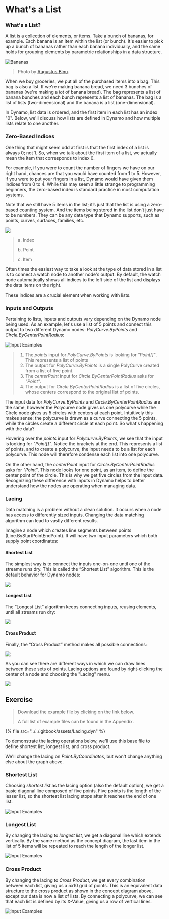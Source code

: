 # What's a List

### What's a List?

A list is a collection of elements, or items. Take a bunch of bananas, for example. Each banana is an item within the list (or bunch). It's easier to pick up a bunch of bananas rather than each banana individually, and the same holds for grouping elements by parametric relationships in a data structure.

![Bananas](../../.gitbook/assets/Bananas\_white\_background\_DS.jpg)

> Photo by [Augustus Binu](https://commons.wikimedia.org/wiki/File:Bananas\_white\_background\_DS.jpg?fastcci\_from=11404890\&c1=11404890\&d1=15\&s=200\&a=list).

When we buy groceries, we put all of the purchased items into a bag. This bag is also a list. If we're making banana bread, we need 3 bunches of bananas (we're making a _lot_ of banana bread). The bag represents a list of banana bunches and each bunch represents a list of bananas. The bag is a list of lists (two-dimensional) and the banana is a list (one-dimensional).

In Dynamo, list data is ordered, and the first item in each list has an index "0". Below, we'll discuss how lists are defined in Dynamo and how multiple lists relate to one another.

### Zero-Based Indices

One thing that might seem odd at first is that the first index of a list is always 0; not 1. So, when we talk about the first item of a list, we actually mean the item that corresponds to index 0.

For example, if you were to count the number of fingers we have on our right hand, chances are that you would have counted from 1 to 5. However, if you were to put your fingers in a list, Dynamo would have given them indices from 0 to 4. While this may seem a little strange to programming beginners, the zero-based index is standard practice in most computation systems.

Note that we still have 5 items in the list; it’s just that the list is using a zero-based counting system. And the items being stored in the list don’t just have to be numbers. They can be any data type that Dynamo supports, such as points, curves, surfaces, families, etc.

![](<../../.gitbook/assets/what's a list - zero based indices.jpg>)

> a. Index
>
> b. Point
>
> c. Item

Often times the easiest way to take a look at the type of data stored in a list is to connect a watch node to another node's output. By default, the watch node automatically shows all indices to the left side of the list and displays the data items on the right.

These indices are a crucial element when working with lists.

### Inputs and Outputs

Pertaining to lists, inputs and outputs vary depending on the Dynamo node being used. As an example, let's use a list of 5 points and connect this output to two different Dynamo nodes: _PolyCurve.ByPoints_ and _Circle.ByCenterPointRadius_:

![Input Examples](<../../.gitbook/assets/what's a list - inputs and outputs.jpg>)

> 1. The _points_ input for _PolyCurve.ByPoints_ is looking for _"Point\[]"_. This represents a list of points
> 2. The output for _PolyCurve.ByPoints_ is a single PolyCurve created from a list of five point.
> 3. The _centerPoint_ input for _Circle.ByCenterPointRadius_ asks for _"Point"_.
> 4. The output for _Circle.ByCenterPointRadius_ is a list of five circles, whose centers correspond to the original list of points.

The input data for _PolyCurve.ByPoints_ and _Circle.ByCenterPointRadius_ are the same, however the Polycurve node gives us one polycurve while the Circle node gives us 5 circles with centers at each point. Intuitively this makes sense: the polycurve is drawn as a curve connecting the 5 points, while the circles create a different circle at each point. So what's happening with the data?

Hovering over the _points_ input for _Polycurve.ByPoints_, we see that the input is looking for _"Point\[]"_. Notice the brackets at the end. This represents a list of points, and to create a polycurve, the input needs to be a list for each polycurve. This node will therefore condense each list into one polycurve.

On the other hand, the _centerPoint_ input for _Circle.ByCenterPointRadius_ asks for _"Point"_. This node looks for one point, as an item, to define the center point of the circle. This is why we get five circles from the input data. Recognizing these difference with inputs in Dynamo helps to better understand how the nodes are operating when managing data.

### Lacing

Data matching is a problem without a clean solution. It occurs when a node has access to differently sized inputs. Changing the data matching algorithm can lead to vastly different results.

Imagine a node which creates line segments between points (Line.ByStartPointEndPoint). It will have two input parameters which both supply point coordinates:

#### Shortest List

The simplest way is to connect the inputs one-on-one until one of the streams runs dry. This is called the “Shortest List” algorithm. This is the default behavior for Dynamo nodes:

![](<../../.gitbook/assets/what's a list - lacing - shortest.jpg>)

#### Longest List

The “Longest List” algorithm keeps connecting inputs, reusing elements, until all streams run dry:

![](<../../.gitbook/assets/what's a list - lacing - longest.jpg>)

#### Cross Product

Finally, the “Cross Product” method makes all possible connections:

![](<../../.gitbook/assets/what's a list - lacing - cross.jpg>)

As you can see there are different ways in which we can draw lines between these sets of points. Lacing options are found by right-clicking the center of a node and choosing the "Lacing" menu.

![](<../../.gitbook/assets/what's a list - right click lacing opt.jpg>)

## Exercise

> Download the example file by clicking on the link below.
>
> A full list of example files can be found in the Appendix.

{% file src="../../.gitbook/assets/Lacing.dyn" %}

To demonstrate the lacing operations below, we'll use this base file to define shortest list, longest list, and cross product.

We'll change the lacing on _Point.ByCoordinates_, but won't change anything else about the graph above.

### Shortest List

Choosing _shortest list_ as the lacing option (also the default option), we get a basic diagonal line composed of five points. Five points is the length of the lesser list, so the shortest list lacing stops after it reaches the end of one list.

![Input Examples](<../../.gitbook/assets/what's a list - lacing exercise 01.jpg>)

### **Longest List**

By changing the lacing to _longest list_, we get a diagonal line which extends vertically. By the same method as the concept diagram, the last item in the list of 5 items will be repeated to reach the length of the longer list.

![Input Examples](<../../.gitbook/assets/what's a list - lacing exercise 02.jpg>)

### **Cross Product**

By changing the lacing to _Cross Product_, we get every combination between each list, giving us a 5x10 grid of points. This is an equivalent data structure to the cross product as shown in the concept diagram above, except our data is now a list of lists. By connecting a polycurve, we can see that each list is defined by its X-Value, giving us a row of vertical lines.

![Input Examples](<../../.gitbook/assets/what's a list - lacing exercise 03.jpg>)
